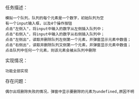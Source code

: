 任务描述：

    模拟一个队列，队列的每个元素是一个数字，初始队列为空
    有一个input输入框，以及4个操作按钮
    点击"左侧入"，将input中输入的数字从左侧插入队列中；
    点击"右侧入"，将input中输入的数字从右侧插入队列中；
    点击"左侧出"，读取并删除队列左侧第一个元素，并弹窗显示元素中数值；
    点击"右侧出"，读取并删除队列又侧第一个元素，并弹窗显示元素中数值；
    点击队列中任何一个元素，则该元素会被从队列中删除
    
实现情况：

    功能全部实现
    
存在问题：

    偶尔出现删除失败的情况，弹窗中显示要删除的元素为undefined,原因不明
